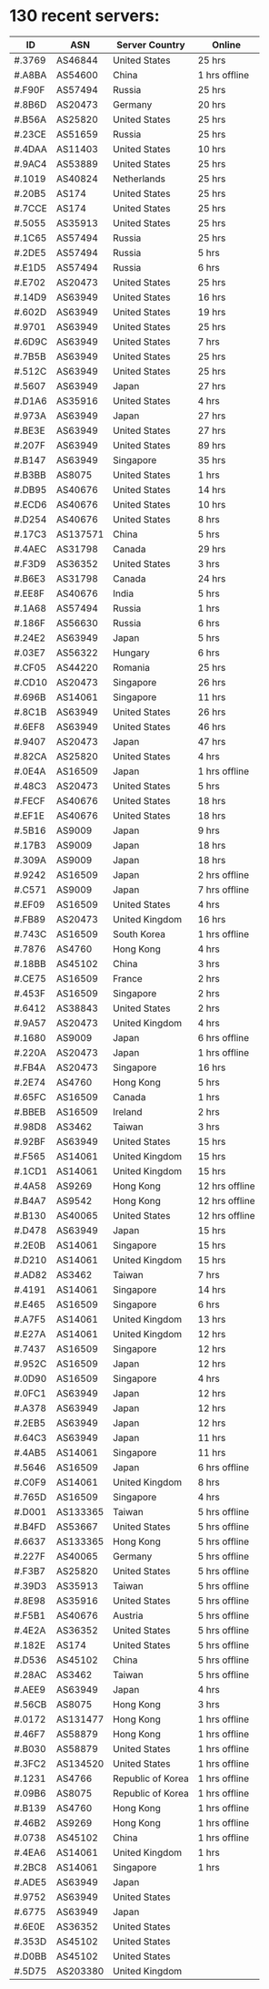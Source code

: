 # 130 recent servers:

| ID | ASN | Server Country | Online |
| ------ | ------ | ------ | ------ |
| #.3769 | AS46844 | United States | 25 hrs |
| #.A8BA | AS54600 | China | 1 hrs offline |
| #.F90F | AS57494 | Russia | 25 hrs |
| #.8B6D | AS20473 | Germany | 20 hrs |
| #.B56A | AS25820 | United States | 25 hrs |
| #.23CE | AS51659 | Russia | 25 hrs |
| #.4DAA | AS11403 | United States | 10 hrs |
| #.9AC4 | AS53889 | United States | 25 hrs |
| #.1019 | AS40824 | Netherlands | 25 hrs |
| #.20B5 | AS174 | United States | 25 hrs |
| #.7CCE | AS174 | United States | 25 hrs |
| #.5055 | AS35913 | United States | 25 hrs |
| #.1C65 | AS57494 | Russia | 25 hrs |
| #.2DE5 | AS57494 | Russia | 5 hrs |
| #.E1D5 | AS57494 | Russia | 6 hrs |
| #.E702 | AS20473 | United States | 25 hrs |
| #.14D9 | AS63949 | United States | 16 hrs |
| #.602D | AS63949 | United States | 19 hrs |
| #.9701 | AS63949 | United States | 25 hrs |
| #.6D9C | AS63949 | United States | 7 hrs |
| #.7B5B | AS63949 | United States | 25 hrs |
| #.512C | AS63949 | United States | 25 hrs |
| #.5607 | AS63949 | Japan | 27 hrs |
| #.D1A6 | AS35916 | United States | 4 hrs |
| #.973A | AS63949 | Japan | 27 hrs |
| #.BE3E | AS63949 | United States | 27 hrs |
| #.207F | AS63949 | United States | 89 hrs |
| #.B147 | AS63949 | Singapore | 35 hrs |
| #.B3BB | AS8075 | United States | 1 hrs |
| #.DB95 | AS40676 | United States | 14 hrs |
| #.ECD6 | AS40676 | United States | 10 hrs |
| #.D254 | AS40676 | United States | 8 hrs |
| #.17C3 | AS137571 | China | 5 hrs |
| #.4AEC | AS31798 | Canada | 29 hrs |
| #.F3D9 | AS36352 | United States | 3 hrs |
| #.B6E3 | AS31798 | Canada | 24 hrs |
| #.EE8F | AS40676 | India | 5 hrs |
| #.1A68 | AS57494 | Russia | 1 hrs |
| #.186F | AS56630 | Russia | 6 hrs |
| #.24E2 | AS63949 | Japan | 5 hrs |
| #.03E7 | AS56322 | Hungary | 6 hrs |
| #.CF05 | AS44220 | Romania | 25 hrs |
| #.CD10 | AS20473 | Singapore | 26 hrs |
| #.696B | AS14061 | Singapore | 11 hrs |
| #.8C1B | AS63949 | United States | 26 hrs |
| #.6EF8 | AS63949 | United States | 46 hrs |
| #.9407 | AS20473 | Japan | 47 hrs |
| #.82CA | AS25820 | United States | 4 hrs |
| #.0E4A | AS16509 | Japan | 1 hrs offline |
| #.48C3 | AS20473 | United States | 5 hrs |
| #.FECF | AS40676 | United States | 18 hrs |
| #.EF1E | AS40676 | United States | 18 hrs |
| #.5B16 | AS9009 | Japan | 9 hrs |
| #.17B3 | AS9009 | Japan | 18 hrs |
| #.309A | AS9009 | Japan | 18 hrs |
| #.9242 | AS16509 | Japan | 2 hrs offline |
| #.C571 | AS9009 | Japan | 7 hrs offline |
| #.EF09 | AS16509 | United States | 4 hrs |
| #.FB89 | AS20473 | United Kingdom | 16 hrs |
| #.743C | AS16509 | South Korea | 1 hrs offline |
| #.7876 | AS4760 | Hong Kong | 4 hrs |
| #.18BB | AS45102 | China | 3 hrs |
| #.CE75 | AS16509 | France | 2 hrs |
| #.453F | AS16509 | Singapore | 2 hrs |
| #.6412 | AS38843 | United States | 2 hrs |
| #.9A57 | AS20473 | United Kingdom | 4 hrs |
| #.1680 | AS9009 | Japan | 6 hrs offline |
| #.220A | AS20473 | Japan | 1 hrs offline |
| #.FB4A | AS20473 | Singapore | 16 hrs |
| #.2E74 | AS4760 | Hong Kong | 5 hrs |
| #.65FC | AS16509 | Canada | 1 hrs |
| #.BBEB | AS16509 | Ireland | 2 hrs |
| #.98D8 | AS3462 | Taiwan | 3 hrs |
| #.92BF | AS63949 | United States | 15 hrs |
| #.F565 | AS14061 | United Kingdom | 15 hrs |
| #.1CD1 | AS14061 | United Kingdom | 15 hrs |
| #.4A58 | AS9269 | Hong Kong | 12 hrs offline |
| #.B4A7 | AS9542 | Hong Kong | 12 hrs offline |
| #.B130 | AS40065 | United States | 12 hrs offline |
| #.D478 | AS63949 | Japan | 15 hrs |
| #.2E0B | AS14061 | Singapore | 15 hrs |
| #.D210 | AS14061 | United Kingdom | 15 hrs |
| #.AD82 | AS3462 | Taiwan | 7 hrs |
| #.4191 | AS14061 | Singapore | 14 hrs |
| #.E465 | AS16509 | Singapore | 6 hrs |
| #.A7F5 | AS14061 | United Kingdom | 13 hrs |
| #.E27A | AS14061 | United Kingdom | 12 hrs |
| #.7437 | AS16509 | Singapore | 12 hrs |
| #.952C | AS16509 | Japan | 12 hrs |
| #.0D90 | AS16509 | Singapore | 4 hrs |
| #.0FC1 | AS63949 | Japan | 12 hrs |
| #.A378 | AS63949 | Japan | 12 hrs |
| #.2EB5 | AS63949 | Japan | 12 hrs |
| #.64C3 | AS63949 | Japan | 11 hrs |
| #.4AB5 | AS14061 | Singapore | 11 hrs |
| #.5646 | AS16509 | Japan | 6 hrs offline |
| #.C0F9 | AS14061 | United Kingdom | 8 hrs |
| #.765D | AS16509 | Singapore | 4 hrs |
| #.D001 | AS133365 | Taiwan | 5 hrs offline |
| #.B4FD | AS53667 | United States | 5 hrs offline |
| #.6637 | AS133365 | Hong Kong | 5 hrs offline |
| #.227F | AS40065 | Germany | 5 hrs offline |
| #.F3B7 | AS25820 | United States | 5 hrs offline |
| #.39D3 | AS35913 | Taiwan | 5 hrs offline |
| #.8E98 | AS35916 | United States | 5 hrs offline |
| #.F5B1 | AS40676 | Austria | 5 hrs offline |
| #.4E2A | AS36352 | United States | 5 hrs offline |
| #.182E | AS174 | United States | 5 hrs offline |
| #.D536 | AS45102 | China | 5 hrs offline |
| #.28AC | AS3462 | Taiwan | 5 hrs offline |
| #.AEE9 | AS63949 | Japan | 4 hrs |
| #.56CB | AS8075 | Hong Kong | 3 hrs |
| #.0172 | AS131477 | Hong Kong | 1 hrs offline |
| #.46F7 | AS58879 | Hong Kong | 1 hrs offline |
| #.B030 | AS58879 | United States | 1 hrs offline |
| #.3FC2 | AS134520 | United States | 1 hrs offline |
| #.1231 | AS4766 | Republic of Korea | 1 hrs offline |
| #.09B6 | AS8075 | Republic of Korea | 1 hrs offline |
| #.B139 | AS4760 | Hong Kong | 1 hrs offline |
| #.46B2 | AS9269 | Hong Kong | 1 hrs offline |
| #.0738 | AS45102 | China | 1 hrs offline |
| #.4EA6 | AS14061 | United Kingdom | 1 hrs |
| #.2BC8 | AS14061 | Singapore | 1 hrs |
| #.ADE5 | AS63949 | Japan | |
| #.9752 | AS63949 | United States | |
| #.6775 | AS63949 | Japan | |
| #.6E0E | AS36352 | United States | |
| #.353D | AS45102 | United States | |
| #.D0BB | AS45102 | United States | |
| #.5D75 | AS203380 | United Kingdom | |

